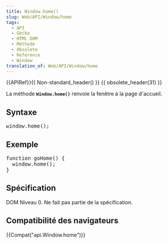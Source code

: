 ```yaml
---
title: Window.home()
slug: Web/API/Window/home
tags:
  - API
  - Gecko
  - HTML DOM
  - Méthode
  - Obsolete
  - Reference
  - Window
translation_of: Web/API/Window/home
---
```

<div>{{APIRef}}{{ Non-standard_header() }} {{ obsolete_header(31) }}</div>

<p>La méthode <code><strong>Window.home()</strong></code> renvoie la fenêtre à la page d'accueil.</p>

<h2 id="Syntaxe">Syntaxe</h2>

<pre class="syntaxbox"><em>window</em>.home();
</pre>

<h2 id="Exemple">Exemple</h2>

<pre class="brush: js">function goHome() {
  window.home();
}
</pre>

<h2 id="Spécification">Spécification</h2>

<p>DOM Niveau 0. Ne fait pas partie de la spécification.</p>

<h2 id="Compatibilité_des_navigateurs">Compatibilité des navigateurs</h2>

<p>{{Compat("api.Window.home")}}</p>
